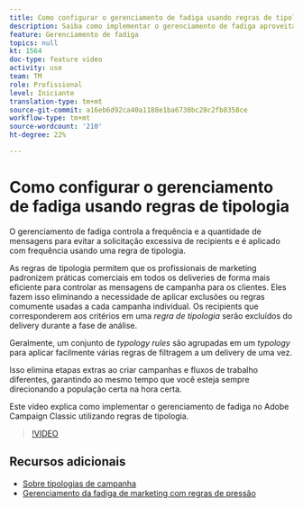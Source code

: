 ```yaml
---
title: Como configurar o gerenciamento de fadiga usando regras de tipologia no Adobe Campaign Classic
description: Saiba como implementar o gerenciamento de fadiga aproveitando regras de tipologia.
feature: Gerenciamento de fadiga
topics: null
kt: 1564
doc-type: feature video
activity: use
team: TM
role: Profissional
level: Iniciante
translation-type: tm+mt
source-git-commit: a16eb6d92ca40a1188e1ba6730bc28c2fb8358ce
workflow-type: tm+mt
source-wordcount: '210'
ht-degree: 22%

---
```



# Como configurar o gerenciamento de fadiga usando regras de tipologia

O gerenciamento de fadiga controla a frequência e a quantidade de mensagens para evitar a solicitação excessiva de recipients e é aplicado com frequência usando uma regra de tipologia.

As regras de tipologia permitem que os profissionais de marketing padronizem práticas comerciais em todos os deliveries de forma mais eficiente para controlar as mensagens de campanha para os clientes. Eles fazem isso eliminando a necessidade de aplicar exclusões ou regras comumente usadas a cada campanha individual. Os recipients que corresponderem aos critérios em uma *regra de tipologia* serão excluídos do delivery durante a fase de análise.

Geralmente, um conjunto de *typology rules* são agrupadas em um *typology* para aplicar facilmente várias regras de filtragem a um delivery de uma vez.

Isso elimina etapas extras ao criar campanhas e fluxos de trabalho diferentes, garantindo ao mesmo tempo que você esteja sempre direcionando a população certa na hora certa.

Este vídeo explica como implementar o gerenciamento de fadiga no Adobe Campaign Classic utilizando regras de tipologia.

>[!VIDEO](https://video.tv.adobe.com/v/25090?quality=12)

## Recursos adicionais

* [Sobre tipologias de campanha](https://docs.adobe.com/content/help/en/campaign-classic/using/orchestrating-campaigns/campaign-optimization/about-campaign-typologies.html)
* [Gerenciamento da fadiga de marketing com regras de pressão](https://docs.adobe.com/content/help/en/campaign-classic/using/orchestrating-campaigns/campaign-optimization/pressure-rules.html)

